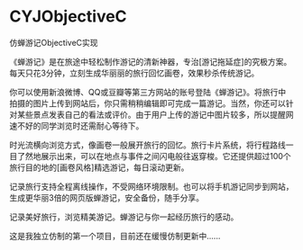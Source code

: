 # CYJObjectiveC
仿蝉游记ObjectiveC实现

《蝉游记》是在旅途中轻松制作游记的清新神器，专治[游记拖延症]的究极方案。每天只花3分钟，立刻生成华丽丽的旅行回忆画卷，效果秒杀传统游记。

你可以使用新浪微博、QQ或豆瓣等第三方网站的账号登陆《蝉游记》。将旅行中拍摄的图片上传到网站后，你只需稍稍编辑即可完成一篇游记。当然，你还可以针对某些景点发表自己的看法或评价。由于用户上传的游记中图片较多，所以提醒网速不好的同学浏览时还需耐心等待下。

时光流横向浏览方式，像画卷一般展开旅行的回忆。旅行卡片系统，将行程路线一目了然地展示出来，可以在地点与事件之间闪电般往返穿梭。它还提供超过100个旅行目的地的[画卷风格]精选游记，每日滚动更新。

记录旅行支持全程离线操作，不受网络环境限制。也可以将手机游记同步到网站，生成更华丽3倍的网页版蝉游记，安全备份，随手分享。

记录美好旅行，浏览精美游记。蝉游记与你一起经历旅行的感动。

这是我独立仿制的第一个项目，目前还在缓慢仿制更新中......